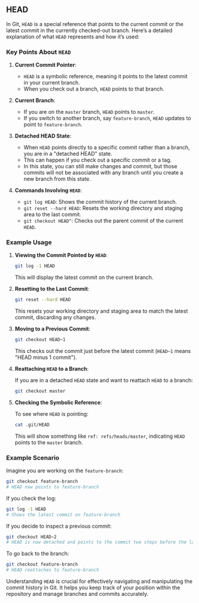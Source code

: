 ## HEAD

In Git, `HEAD` is a special reference that points to the current commit or the latest commit in the currently checked-out branch. Here’s a detailed explanation of what `HEAD` represents and how it’s used:

### Key Points About `HEAD`

1. **Current Commit Pointer**:
   - `HEAD` is a symbolic reference, meaning it points to the latest commit in your current branch.
   - When you check out a branch, `HEAD` points to that branch.

2. **Current Branch**:
   - If you are on the `master` branch, `HEAD` points to `master`.
   - If you switch to another branch, say `feature-branch`, `HEAD` updates to point to `feature-branch`.

3. **Detached HEAD State**:
   - When `HEAD` points directly to a specific commit rather than a branch, you are in a "detached HEAD" state.
   - This can happen if you check out a specific commit or a tag.
   - In this state, you can still make changes and commit, but those commits will not be associated with any branch until you create a new branch from this state.

4. **Commands Involving `HEAD`**:
   - `git log HEAD`: Shows the commit history of the current branch.
   - `git reset --hard HEAD`: Resets the working directory and staging area to the last commit.
   - `git checkout HEAD^`: Checks out the parent commit of the current `HEAD`.

### Example Usage

1. **Viewing the Commit Pointed by `HEAD`**:

   ```sh
   git log -1 HEAD
   ```

   This will display the latest commit on the current branch.

2. **Resetting to the Last Commit**:

   ```sh
   git reset --hard HEAD
   ```

   This resets your working directory and staging area to match the latest commit, discarding any changes.

3. **Moving to a Previous Commit**:

   ```sh
   git checkout HEAD~1
   ```

   This checks out the commit just before the latest commit (`HEAD~1` means "HEAD minus 1 commit").

4. **Reattaching `HEAD` to a Branch**:
   
   If you are in a detached `HEAD` state and want to reattach `HEAD` to a branch:

   ```sh
   git checkout master
   ```

5. **Checking the Symbolic Reference**:
   
   To see where `HEAD` is pointing:

   ```sh
   cat .git/HEAD
   ```

   This will show something like `ref: refs/heads/master`, indicating `HEAD` points to the `master` branch.

### Example Scenario

Imagine you are working on the `feature-branch`:

```sh
git checkout feature-branch
# HEAD now points to feature-branch
```

If you check the log:

```sh
git log -1 HEAD
# Shows the latest commit on feature-branch
```

If you decide to inspect a previous commit:

```sh
git checkout HEAD~2
# HEAD is now detached and points to the commit two steps before the latest commit
```

To go back to the branch:

```sh
git checkout feature-branch
# HEAD reattaches to feature-branch
```

Understanding `HEAD` is crucial for effectively navigating and manipulating the commit history in Git. It helps you keep track of your position within the repository and manage branches and commits accurately.